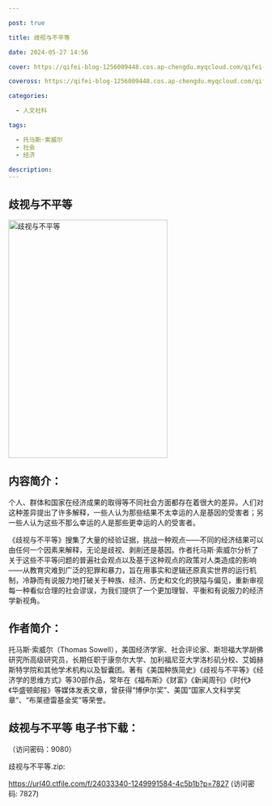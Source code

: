 ```yaml
---

post: true

title: 歧视与不平等

date: 2024-05-27 14:56

cover: https://qifei-blog-1256009448.cos.ap-chengdu.myqcloud.com/qifei-blog/660aac719f345e8d03351b2d.jpg

coveross: https://qifei-blog-1256009448.cos.ap-chengdu.myqcloud.com/qifei-blog/660aac719f345e8d03351b2d.jpg

categories:

  - 人文社科

tags:

  - 托马斯·索威尔
  - 社会
  - 经济

description:
---
```


## 歧视与不平等
<img alt="歧视与不平等 " class="aligncenter loading" data-was-processed="true" decoding="async" fetchpriority="high" height="471" src="https://qifei-blog-1256009448.cos.ap-chengdu.myqcloud.com/qifei-blog/660aac719f345e8d03351b2d.jpg " style="cursor: zoom-in;" width="314"/>

## 内容简介：

个人、群体和国家在经济成果的取得等不同社会方面都存在着很大的差异。人们对这种差异提出了许多解释，一些人认为那些结果不太幸运的人是基因的受害者；另一些人认为这些不那么幸运的人是那些更幸运的人的受害者。

《歧视与不平等》搜集了大量的经验证据，挑战一种观点——不同的经济结果可以由任何一个因素来解释，无论是歧视、剥削还是基因。作者托马斯·索威尔分析了关于这些不平等问题的普遍社会观点以及基于这种观点的政策对人类造成的影响——从教育灾难到广泛的犯罪和暴力，旨在用事实和逻辑还原真实世界的运行机制，冷静而有说服力地打破关于种族、经济、历史和文化的狭隘与偏见，重新审视每一种看似合理的社会谬误，为我们提供了一个更加理智、平衡和有说服力的经济学新视角。

## 作者简介：

托马斯·索威尔（Thomas Sowell），美国经济学家、社会评论家、斯坦福大学胡佛研究所高级研究员，长期任职于康奈尔大学、加利福尼亚大学洛杉矶分校、艾姆赫斯特学院和其他学术机构以及智囊团。著有《美国种族简史》《歧视与不平等》《经济学的思维方式》等30部作品，常年在《福布斯》《财富》《新闻周刊》《时代》《华盛顿邮报》等媒体发表文章，曾获得“博伊尔奖”、美国“国家人文科学奖章”、“布莱德雷基金奖”等荣誉。

## 歧视与不平等 电子书下载：

 （访问密码：9080）

歧视与不平等.zip: 

https://url40.ctfile.com/f/24033340-1249991584-4c5b1b?p=7827 (访问密码: 7827)
